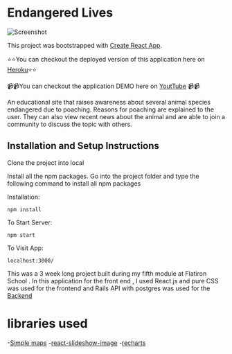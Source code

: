 # Endangered Lives

![Screenshot](./img/readme.png)

This project was bootstrapped with [Create React App](https://github.com/facebook/create-react-app).




⭐️⭐️You can checkout the deployed version of this application here on [Heroku](https://endangered-lives.herokuapp.com/)⭐️⭐️

📹📹You can checkout the application DEMO here on [YoutTube](https://www.youtube.com/watch?v=xTjHOjz2xGA&t=5s) 📹📹


An educational site  that raises awareness about several animal species endangered due to poaching. Reasons for poaching are explained to the user. They can also view recent news about the animal and are able to join a community to discuss  the topic with others. 
## Installation and Setup Instructions
Clone the project into local

Install all the npm packages. Go into the project folder and type the following command to install all npm packages
 
Installation:

`npm install`   

To Start Server:

`npm start`  

To Visit App:

`localhost:3000/`

This was a 3 week long project built during my fifth module at Flatiron School . In this application for the front end , I used React.js  and pure CSS was used for the frontend and Rails API with postgres was used for the [Backend](https://github.com/diana2341/why-poaching-back)


# libraries used
-[Simple maps](https://www.react-simple-maps.io/)
-[react-slideshow-image](https://www.npmjs.com/package/react-slideshow-image)
-[recharts](https://bit.dev/recharts/recharts)
